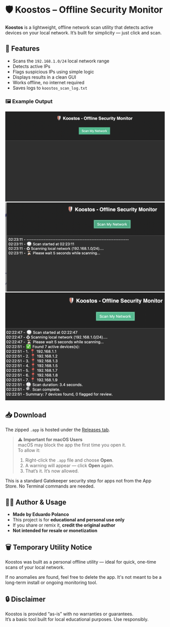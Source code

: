 # 🛡️ Koostos – Offline Security Monitor

**Koostos** is a lightweight, offline network scan utility that detects active devices on your local network. It’s built for simplicity — just click and scan.

## 🚀 Features

- Scans the `192.168.1.0/24` local network range
- Detects active IPs
- Flags suspicious IPs using simple logic
- Displays results in a clean GUI
- Works offline, no internet required
- Saves logs to `koostos_scan_log.txt`

### 🖼️ Example Output

![Scan Example 1](image1.png)
![Scan Example 3](image3.png)
![Scan Example 2](image2.png)

## 📥 Download

The zipped `.app` is hosted under the [Releases tab](https://github.com/EduardoPolanco/koostos/releases).

> ⚠️ **Important for macOS Users**  
> macOS may block the app the first time you open it.  
> To allow it:
>
> 1. Right-click the `.app` file and choose **Open**.  
> 2. A warning will appear — click **Open** again.  
> 3. That’s it. It’s now allowed.

This is a standard Gatekeeper security step for apps not from the App Store. No Terminal commands are needed.

## 🧑‍💻 Author & Usage

- **Made by Eduardo Polanco**
- This project is for **educational and personal use only**
- If you share or remix it, **credit the original author**
- **Not intended for resale or monetization**

## 🗑️ Temporary Utility Notice

Koostos was built as a personal offline utility — ideal for quick, one-time scans of your local network.

If no anomalies are found, feel free to delete the app. It's not meant to be a long-term install or ongoing monitoring tool.

## 🔒 Disclaimer

Koostos is provided “as-is” with no warranties or guarantees.  
It’s a basic tool built for local educational purposes. Use responsibly.
